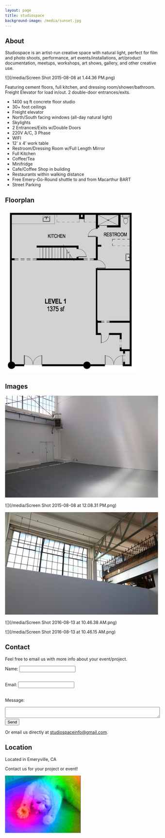 ```yaml
---
layout: page
title: studiospace
background-image: /media/sunset.jpg
---
```


## About

Studiospace is an artist-run creative space with natural light, perfect for film and photo shoots, performance, art events/installations, art/product documentation, meetups, workshops, art shows, gallery, and other creative use.

![](/media/Screen Shot 2015-08-08 at 1.44.36 PM.png)

Featuring cement floors, full kitchen, and dressing room/shower/bathroom. Freight Elevator for load in/out. 2 double-door entrances/exits.

  - 1400 sq ft concrete floor studio
  - 30+ foot ceilings
  - Freight elevator
  - North/South facing windows (all-day natural light)
  - Skylights
  - 2 Entrances/Exits w/Double Doors
  - 220V A/C, 3 Phase
  - WIFI
  - 12’ x 4’ work table
  - Restroom/Dressing Room w/Full Length Mirror
  - Full Kitchen
  - Coffee/Tea
  - Minifridge
  - Cafe/Coffee Shop in building
  - Restaurants within walking distance
  - Free Emery-Go-Round shuttle to and from Macarthur BART
  - Street Parking

## Floorplan

![](/media/floorplan.png)

## Images

![](/media/studiospace.jpg)

![](/media/Screen Shot 2015-08-08 at 12.08.31 PM.png)

![](/media/sunset2.jpg)

![](/media/Screen Shot 2016-08-13 at 10.46.38 AM.png)

![](/media/Screen Shot 2016-08-13 at 10.46.15 AM.png)


## Contact

Feel free to email us with more info about your event/project.

<form action="//formspree.io/studiospaceinfo@gmail.com" method="POST">

  Name:
  <input type="text" name="name"><br /><br />

  Email:
  <input type="email" name="replyto"><br /><br />

  Message:
  <textarea style="width:100%" name="message"></textarea>

  <input type="submit" value="Send">
</form>

Or email us directly at <a href="mailto:studiospaceinfo@gmail.com">studiospaceinfo@gmail.com</a>.


## Location

Located in Emeryville, CA

Contact us for your project or event!


![](/media/cat.gif)

<!--

![Image Alt](http://big.assets.huffingtonpost.com/slide_297900_2460087_free.gif)


![](/media/Screen Shot 2015-06-27 at 2.01.03 PM.png)

![](/media/Screen Shot 2015-06-27 at 2.01.13 PM.jpeg)

![](/media/Screen Shot 2015-08-08 at 1.44.24 PM.png)

![](/media/Screen Shot 2015-06-27 at 1.37.57 PM.png)
-->
